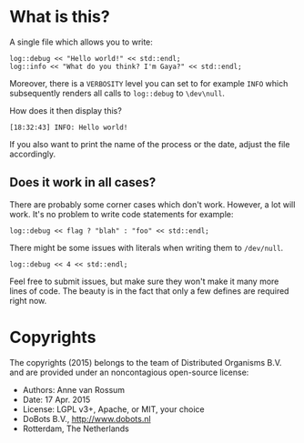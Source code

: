 # What is this?

A single file which allows you to write:

    log::debug << "Hello world!" << std::endl;
    log::info << "What do you think? I'm Gaya?" << std::endl;

Moreover, there is a `VERBOSITY` level you can set to for example `INFO` which subsequently renders all calls to `log::debug` to `\dev\null`.

How does it then display this?

    [18:32:43] INFO: Hello world!

If you also want to print the name of the process or the date, adjust the file accordingly.

## Does it work in all cases?

There are probably some corner cases which don't work. However, a lot will work. It's no problem to write code statements for example:

    log::debug << flag ? "blah" : "foo" << std::endl;

There might be some issues with literals when writing them to `/dev/null`.
    
    log::debug << 4 << std::endl;

Feel free to submit issues, but make sure they won't make it many more lines of code. The beauty is in the fact that only a few defines are required right now.

# Copyrights

The copyrights (2015) belongs to the team of Distributed Organisms B.V. and are provided under an noncontagious open-source license:

* Authors: Anne van Rossum
* Date: 17 Apr. 2015
* License: LGPL v3+, Apache, or MIT, your choice
* DoBots B.V., http://www.dobots.nl
* Rotterdam, The Netherlands


